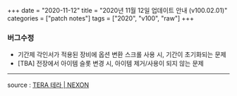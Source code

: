+++
date = "2020-11-12"
title = "2020년 11월 12일 업데이트 안내 (v100.02.01)"
categories = ["patch notes"]
tags = ["2020", "v100", "raw"]
+++

### 버그수정
- 기간제 각인서가 적용된 장비에 옵션 변환 스크롤 사용 시, 기간이 초기화되는 문제
- [TBA] 전장에서 아이템 슬롯 변경 시, 아이템 제거/사용이 되지 않는 문제

----

source : [TERA 테라 | NEXON](http://tera.nexon.com/news/update/view.aspx?n4articlesn=455)
